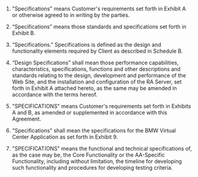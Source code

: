 1. "Specifications" means Customer's requirements set forth in Exhibit A or otherwise agreed to in writing by the parties.

2. “Specifications” means those standards and specifications set forth in Exhibit B.

3. “Specifications.” Specifications is defined as the design and functionality elements required by Client as described in Schedule B.

4. “Design Specifications” shall mean those performance capabilities, characteristics, specifications, functions and other descriptions and standards relating to the design, development and performance of the Web Site, and the installation and configuration of the RA Server, set forth in Exhibit A attached hereto, as the same may be amended in accordance with the terms hereof.

5. "SPECIFICATIONS"  means  Customer's requirements set forth in Exhibits A and  B,  as  amended  or  supplemented  in  accordance  with  this  Agreement.

6. "Specifications" shall mean the specifications for the BMW Virtual Center Application as set forth in Exhibit 9.

7. "SPECIFICATIONS" means the functional and technical
specifications of, as the case may be, the Core Functionality or the AA-Specific
Functionality, including without limitation, the timeline for developing such
functionality and procedures for developing testing criteria.